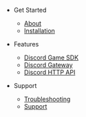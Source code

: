 - Get Started
  - [About](/)
  - [Installation](/installation)
  
- Features
  - [Discord Game SDK](/sdk)
  - [Discord Gateway](/gateway)
  - [Discord HTTP API](/httpapi)
  
- Support
  - [Troubleshooting](troubleshoting.md)
  - [Support](support.md)

